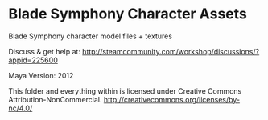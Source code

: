 Blade Symphony Character Assets
============

Blade Symphony character model files + textures

Discuss & get help at:
http://steamcommunity.com/workshop/discussions/?appid=225600

Maya Version: 2012

This folder and everything within is licensed under Creative Commons Attribution-NonCommercial.
http://creativecommons.org/licenses/by-nc/4.0/